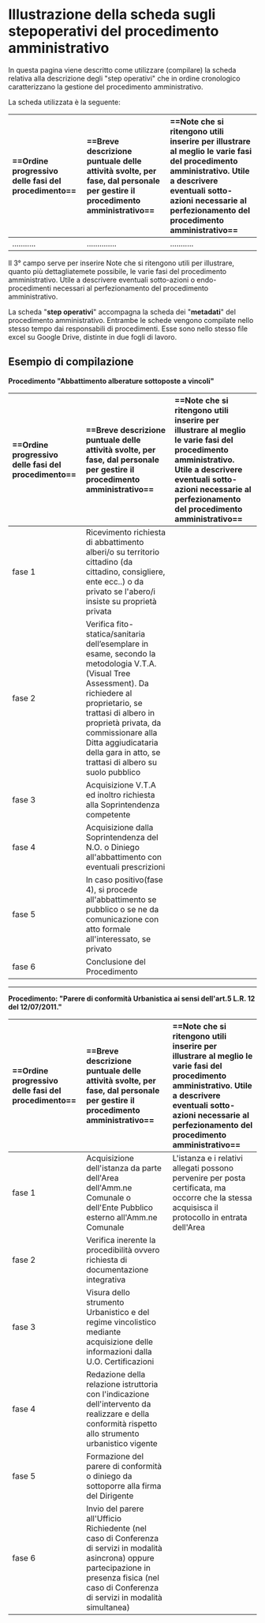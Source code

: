 # Illustrazione della scheda sugli stepoperativi del procedimento amministrativo

In questa pagina viene descritto come utilizzare (compilare) la scheda relativa alla descrizione degli "step operativi" che in ordine cronologico caratterizzano la gestione del procedimento amministrativo.

La scheda utilizzata è la seguente:

| **==Ordine progressivo delle fasi del procedimento==** | **==Breve descrizione puntuale delle attività svolte, per fase, dal personale per gestire il procedimento amministrativo==** | **==Note che si ritengono utili inserire per illustrare al meglio le varie fasi del procedimento amministrativo. Utile a descrivere eventuali sotto-azioni necessarie al perfezionamento del procedimento amministrativo==** |
|:-----|:-----|:-----|
| ........... | .............. | ........... |

Il 3° campo serve per inserire Note che si ritengono utili per illustrare, quanto più dettagliatemete possibile, le varie fasi del procedimento amministrativo. Utile a descrivere eventuali sotto-azioni o endo-procedimenti necessari al perfezionamento del procedimento amministrativo.

La scheda "**step operativi**" accompagna la scheda dei "**metadati**" del procedimento amministrativo. Entrambe le schede vengono compilate nello stesso tempo dai responsabili di procedimenti. Esse sono nello stesso file excel su Google Drive, distinte in due fogli di lavoro.

## Esempio di compilazione 

**Procedimento "Abbattimento alberature sottoposte a vincoli"**

| **==Ordine progressivo delle fasi del procedimento==** | **==Breve descrizione puntuale delle attività svolte, per fase, dal personale per gestire il procedimento amministrativo==** | **==Note che si ritengono utili inserire per illustrare al meglio le varie fasi del procedimento amministrativo. Utile a descrivere eventuali sotto-azioni necessarie al perfezionamento del procedimento amministrativo==** |
|:-----|:-----|:-----|
|fase 1| Ricevimento richiesta di abbattimento alberi/o su territorio cittadino (da cittadino, consigliere, ente ecc..) o da privato se l'abero/i insiste su proprietà privata| |
|fase 2| Verifica fito-statica/sanitaria dell’esemplare in esame, secondo la metodologia V.T.A. (Visual Tree Assessment). Da richiedere al proprietario, se trattasi di albero in proprietà privata, da commissionare alla Ditta aggiudicataria della gara in atto, se trattasi di albero su suolo pubblico|  |
|fase 3| Acquisizione V.T.A ed inoltro richiesta alla Soprintendenza competente|  |
|fase 4| Acquisizione dalla Soprintendenza del N.O. o Diniego all'abbattimento con eventuali prescrizioni|  | 
|fase 5| In caso positivo(fase 4), si procede all'abbattimento se pubblico o se ne da comunicazione con atto formale all'interessato, se privato | |
|fase 6| Conclusione del Procedimento|  |

---

**Procedimento: "Parere di conformità Urbanistica  ai sensi dell'art.5 L.R. 12 del 12/07/2011."**

| **==Ordine progressivo delle fasi del procedimento==** | **==Breve descrizione puntuale delle attività svolte, per fase, dal personale per gestire il procedimento amministrativo==** | **==Note che si ritengono utili inserire per illustrare al meglio le varie fasi del procedimento amministrativo. Utile a descrivere eventuali sotto-azioni necessarie al perfezionamento del procedimento amministrativo==** |
|:-----|:-----|:-----|
|fase 1|Acquisizione dell'istanza da parte dell'Area dell'Amm.ne Comunale o dell'Ente Pubblico esterno all'Amm.ne Comunale  | L'istanza e i relativi allegati possono pervenire per posta certificata, ma occorre che la stessa acquisisca il protocollo in entrata dell'Area|
|fase 2| Verifica inerente la procedibilità ovvero richiesta di documentazione integrativa|  |
|fase 3| Visura dello strumento Urbanistico e del regime vincolistico mediante acquisizione delle informazioni dalla U.O. Certificazioni|  |
|fase 4| Redazione della relazione istruttoria con l'indicazione dell'intervento da realizzare e della  conformità rispetto allo strumento urbanistico vigente |  |
|fase 5| Formazione del parere di conformità  o diniego da sottoporre alla firma del Dirigente |  |
|fase 6| Invio del parere all'Ufficio Richiedente (nel caso di Conferenza di servizi in modalità asincrona) oppure partecipazione in presenza fisica (nel caso di Conferenza di servizi in modalità simultanea) |  |











